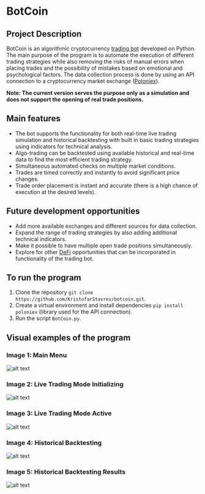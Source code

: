 # BotCoin

## Project Description
BotCoin is an algorithmic cryptocurrency [trading bot](https://www.investopedia.com/articles/active-trading/101014/basics-algorithmic-trading-concepts-and-examples.asp) developed on Python. The main purpose of the program is to automate the execution of different trading strategies while also removing the risks of manual errors when placing trades and the possibility of mistakes based on emotional and psychological factors. The data collection process is done by using an API connection to a cryptocurrency market exchange ([Poloniex](https://poloniex.com/)).

**Note: The current version serves the purpose only as a simulation and does not support the opening of real trade positions.**

## Main features
- The bot supports the functionality for both real-time live trading simulation and historical backtesting with built in basic trading strategies using indicators for technical analysis.
- Algo-trading can be backtested using available historical and real-time data to find the most efficient trading strategy.
- Simultaneous automated checks on multiple market conditions.
- Trades are timed correctly and instantly to avoid significant price changes.
- Trade order placement is instant and accurate (there is a high chance of execution at the desired levels).

## Future development opportunities
- Add more available exchanges and different sources for data collection.
- Expand the range of trading strategies by also adding additional technical indicators.
- Make it possible to have multiple open trade positions simultaneously.
- Explore for other [DeFi](https://www.investopedia.com/decentralized-finance-defi-5113835) opportunities that can be incorporated in functionality of the trading bot.

## To run the program
1. Clone the repository `git clone https://github.com/KristofarStavrev/botcoin.git`.
2. Create a virtual environment and install dependencies `pip install poloniex` (library used for the API connection).
3. Run the script `BotCoin.py`.

## Visual examples of the program

### Image 1: Main Menu
![alt text](https://i.ibb.co/xC14TYC/image1.png)

### Image 2: Live Trading Mode Initializing
![alt text](https://i.ibb.co/yPSB9nM/image2.png)

### Image 3: Live Trading Mode Active
![alt text](https://i.ibb.co/Tm75LVF/image3.png)

### Image 4: Historical Backtesting
![alt text](https://i.ibb.co/pjzccqg/image4.png)

### Image 5: Historical Backtesting Results
![alt text](https://i.ibb.co/2v7Vjn2/image5.png)
